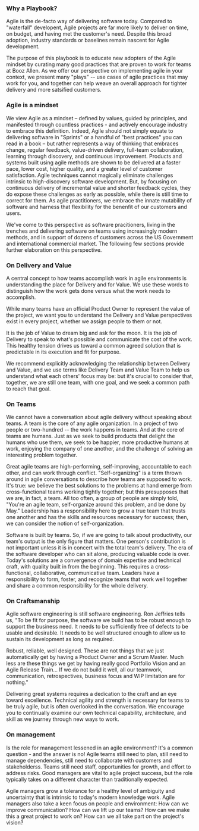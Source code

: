 ### Why a Playbook?
Agile is the de-facto way of delivering software today. Compared to "waterfall" developent, Agile projects are far more likely to deliver on time, on budget, and having met the customer's need. Despite this broad adoption, industry standards or baselines remain nascent for Agile development. 

The purpose of this playbook is to educate new adopters of the Agile mindset by curating many good practices that are proven to work for teams at Booz Allen. As we offer our perspective on implementing agile in your context, we present many "plays" -- use cases of agile practices that may work for you, and together can help weave an overall approach for tighter delivery and more satsified customers.

### Agile is a mindset
We view Agile as a mindset – defined by values, guided by principles, and manifested through countless practices - and actively encourage industry to embrace this definition.  Indeed, Agile should not simply equate to delivering software in "Sprints" or a handful of "best practices" you can read in a book – but rather represents a way of thinking that embraces change, regular feedback, value-driven delivery, full-team collaboration, learning through discovery, and continuous improvement. Products and systems built using agile methods are shown to be delivered at a faster pace, lower cost, higher quality, and a greater level of customer satisfaction. Agile techniques cannot magically eliminate challenges intrinsic to high-discovery software development. But, by focusing on continuous delivery of incremental value and shorter feedback cycles, they do expose these challenges as early as possible, while there is still time to correct for them. As agile practitioners, we embrace the innate mutability of software and harness that flexibility for the benenfit of our customers and users. 

We've come to this perspective as software pracitioners, living in the trenches and delivering software on teams using increasingly modern methods, and in support of dozens of customers across the US Government and international commercial market.  The following few sections provide further elaboration on this perspective.


### On Delivery and Value
A central concept to how teams accomplish work in agile environments is understanding the place for Delivery and for Value. We use these words to distinguish how the work gets done versus what the work needs to accomplish.

While many teams have an official Product Owner to represent the value of the project, we want you to understand the Delivery and Value perspectives exist in every project, whether we assign people to them or not. 

It is the job of Value to dream big and ask for the moon. It is the job of Delivery to speak to what's possible and communicate the cost of the work. This healthy tension drives us toward a common agreed solution that is predictable in its execution and fit for purpose.

We recommend explicitly acknowledging the relationship between Delivery and Value, and we use terms like Delivery Team and Value Team to help us understand what each others' focus may be:  but it's crucial to consider that, together, we are still one team, with one goal, and we seek a common path to reach that goal.

### On Teams
We cannot have a conversation about agile delivery without speaking about teams. A team is the core of any agile organization. In a project of two people or two-hundred -- the work happens in teams. And at the core of teams are humans. Just as we seek to build products that delight the humans who use them, we seek to be happier, more productive humans at work, enjoying the company of one another, and the challenge of solving an interesting problem together.

Great agile teams are high-performing, self-improving, accountable to each other, and can work through conflict. "Self-organizing" is a term thrown around in agile conversations to describe how teams are supposed to work. It's true: we believe the best solutions to the problems at hand emerge from cross-functional teams working tightly together; but this presupposes that we are, in fact, a team. All too often, a group of people are simply told, "You're an agile team, self-organize around this problem, and be done by May." Leadership has a responsibility here to grow a true team that trusts one another and has the skills and resources necessary for success; then, we can consider the notion of self-organization.

Software is built by teams. So, if we are going to talk about productivity, our team's output is the only figure that matters. One person's contribution is not important unless it is in concert with the total team's delivery. The era of the software developer who can sit alone, producing valuable code is over. Today's solutions are a convergence of domain expertise and technical craft, with quality built in from the beginning. This requires a cross-functional, collaborative, communicative team. Leaders have a responsibility to form, foster, and recognize teams that work well together and share a common responsibility for the whole delivery.

### On Craftsmanship
Agile software engineering is still software engineering. Ron Jeffries tells us, "To be fit for purpose, the software we build has to be robust enough to support the business need. It needs to be sufficiently free of defects to be usable and desirable. It needs to be well structured enough to allow us to sustain its development as long as required.

Robust, reliable, well designed. These are not things that we just automatically get by having a Product Owner and a Scrum Master. Much less are these things we get by having really good Portfolio Vision and an Agile Release Train... If we do not build it well, all our teamwork, communication, retrospectives, business focus and WIP limitation are for nothing."

Delivering great systems requires a dedication to the craft and an eye toward excellence. Technical agility and strength is necessary for teams to be truly agile, but is often overlooked in the conversation. We encourage you to continually examine our own technical capability, architecture, and skill as we journey through new ways to work.

### On management
Is the role for management lessened in an agile environment? It's a common question - and the answer is no! Agile teams still need to plan, still need to manage dependencies, still need to collaborate with customers and stakeholderss. Teams still need staff, opportunities for growth, and effort to address risks. Good managers are vital to agile project success, but the role typically takes on a different character than traditionally expected.

Agile managers grow a tolerance for a healthy level of ambiguity and uncertainty that is intrinsic to today's modern knowledge work. Agile managers also take a keen focus on people and environment: How can we improve communication? How can we lift up our teams? How can we make this a great project to work on? How can we all take part on the project's vision?






